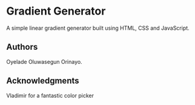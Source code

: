 # Gradient Generator
A simple linear gradient generator built using HTML, CSS and JavaScript.

## Authors
Oyelade Oluwasegun Orinayo.

## Acknowledgments
Vladimir for a fantastic color picker
